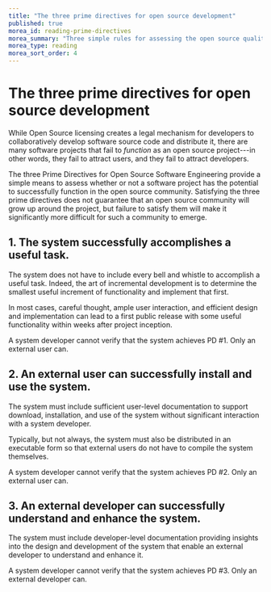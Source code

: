 ```yaml
---
title: "The three prime directives for open source development"
published: true
morea_id: reading-prime-directives
morea_summary: "Three simple rules for assessing the open source quality of your project."
morea_type: reading
morea_sort_order: 4
---
```


# The three prime directives for open source development

While Open Source licensing creates a legal mechanism for developers to collaboratively develop software source code and distribute it, there are many software projects that fail to *function* as an open source project---in other words, they fail to attract users, and they fail to attract developers.

The three Prime Directives for Open Source Software Engineering provide a simple means to assess whether or not a software project has the potential to successfully function in the open source community.  Satisfying the three prime directives does not guarantee that an open source community will grow up around the project, but failure to satisfy them will make it significantly more difficult for such a community to emerge.

## 1. The system successfully accomplishes a useful task.

The system does not have to include every bell and whistle to accomplish a useful task. Indeed, the art of incremental development is to determine the smallest useful increment of functionality and implement that first.

In most cases, careful thought, ample user interaction, and efficient design and implementation can lead to a first public release with some useful functionality within weeks after project inception.

A system developer cannot verify that the system achieves PD \#1. Only an external user can.

## 2. An external user can successfully install and use the system.

The system must include sufficient user-level documentation to support download, installation, and use of the system without significant interaction with a system developer.

Typically, but not always, the system must also be distributed in an executable form so that external users do not have to compile the system themselves.

A system developer cannot verify that the system achieves PD \#2. Only an external user can.

## 3. An external developer can successfully understand and enhance the system.

The system must include developer-level documentation providing insights into the design and development of the system that enable an external developer to understand and enhance it.

A system developer cannot verify that the system achieves PD \#3. Only an external developer can.
